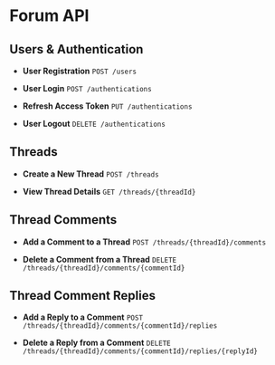 # Forum API

## Users & Authentication

- **User Registration**
  `POST /users`

- **User Login**
  `POST /authentications`

- **Refresh Access Token**
  `PUT /authentications`

- **User Logout**
  `DELETE /authentications`

## Threads

- **Create a New Thread**
  `POST /threads`

- **View Thread Details**
  `GET /threads/{threadId}`

## Thread Comments

- **Add a Comment to a Thread**
  `POST /threads/{threadId}/comments`

- **Delete a Comment from a Thread**
  `DELETE /threads/{threadId}/comments/{commentId}`

## Thread Comment Replies

- **Add a Reply to a Comment**
  `POST /threads/{threadId}/comments/{commentId}/replies`

- **Delete a Reply from a Comment**
  `DELETE /threads/{threadId}/comments/{commentId}/replies/{replyId}`
